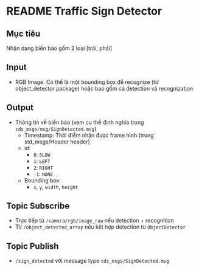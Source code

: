 # README Traffic Sign Detector

## Mục tiêu
Nhận dạng biển báo gồm 2 loại [trái, phải]

## Input
- RGB Image. Có thể là một bounding box để recognize (từ object_detector package) hoặc bao gồm cả detection và recognization

## Output
- Thông tin về biển báo (xem cụ thể định nghĩa trong  `cds_msgs/msg/SignDetected.msg`)
  - Timestamp: Thời điểm nhận được frame hình (trong std_msgs/Header header)
  - id:
    - `0`: `SLOW`
    - `1`: `LEFT`
    - `2`: `RIGHT`
    - `-1`: `NONE`
  - Bounding box:
    - `x`, `y`, `width`, `height`

## Topic Subscribe
- Trực tiếp từ `/camera/rgb/image_raw` nếu detection + recognition
- Từ `/object_detected_array` nếu kết hợp detection từ `ObjectDetector`

## Topic Publish
- `/sign_detected` với message type `cds_msgs/SignDetected.msg`